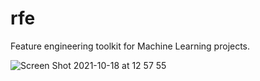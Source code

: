 # rfe
Feature engineering toolkit for Machine Learning projects.

![Screen Shot 2021-10-18 at 12 57 55](https://user-images.githubusercontent.com/78530659/137667805-ad7a0193-90f8-47e8-a474-1099a3a8baca.png)
